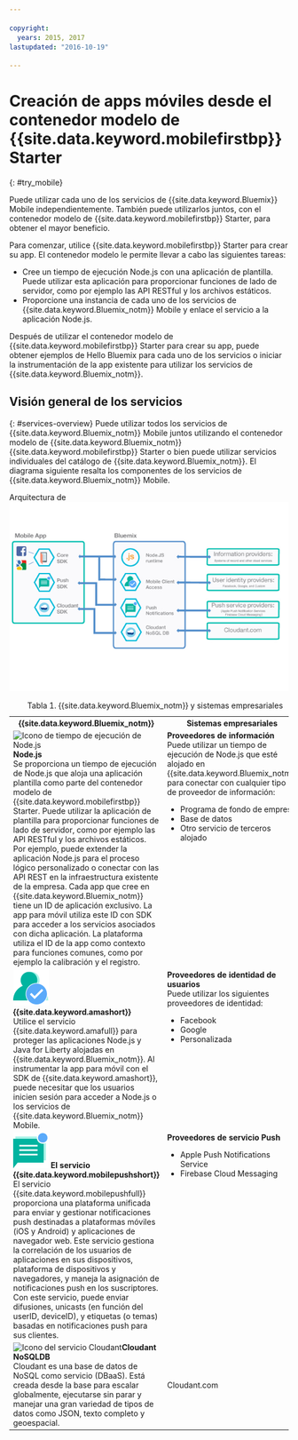 ```yaml
---

copyright:
  years: 2015, 2017
lastupdated: "2016-10-19"

---
```


# Creación de apps móviles desde el contenedor modelo de {{site.data.keyword.mobilefirstbp}} Starter
{: #try_mobile}

Puede utilizar cada uno de los servicios de {{site.data.keyword.Bluemix}} Mobile independientemente. También puede utilizarlos juntos, con el contenedor modelo de {{site.data.keyword.mobilefirstbp}} Starter, para obtener el mayor beneficio.

Para comenzar, utilice {{site.data.keyword.mobilefirstbp}} Starter para crear su app. El contenedor modelo le permite llevar a cabo las siguientes tareas:

* Cree un tiempo de ejecución Node.js con una aplicación de plantilla. Puede utilizar esta aplicación para proporcionar funciones de lado de servidor, como por ejemplo las API RESTful y los archivos estáticos. <!-- You can read more about operating this application in the Developing Mobile Backend section.-->
* Proporcione una instancia de cada uno de los servicios de {{site.data.keyword.Bluemix_notm}} Mobile y enlace el servicio a la aplicación Node.js.

<!--
<img src="images/mf_boiler_icon.png" alt="Bluemix mobile services" width="500"> {{site.data.keyword.mobilefirstbp}} Starter boilerplate
-->

Después de utilizar el contenedor modelo de {{site.data.keyword.mobilefirstbp}} Starter para crear su app, puede obtener ejemplos de Hello Bluemix para cada uno de los servicios o iniciar la instrumentación de la app existente para utilizar los servicios de {{site.data.keyword.Bluemix_notm}}.


## Visión general de los servicios
{: #services-overview}
Puede utilizar todos los servicios de {{site.data.keyword.Bluemix_notm}} Mobile juntos utilizando el contenedor modelo de {{site.data.keyword.Bluemix_notm}} {{site.data.keyword.mobilefirstbp}} Starter o bien puede utilizar servicios individuales del catálogo de {{site.data.keyword.Bluemix_notm}}. El diagrama siguiente resalta los componentes de los servicios de {{site.data.keyword.Bluemix_notm}} Mobile.

Arquitectura de ![{{site.data.keyword.Bluemix_notm}} Mobile Services](images/bms_architecture.jpg)

<table summary="Esta tabla describe los servicios de {{site.data.keyword.Bluemix_notm}} Mobile">
<caption>Tabla 1. {{site.data.keyword.Bluemix_notm}} y sistemas empresariales</caption>
<th>{{site.data.keyword.Bluemix_notm}}</th>
<th>Sistemas empresariales</th>
<tr>
<td> <img src="images/i_js_64.png" alt="Icono de tiempo de ejecución de Node.js"><b>Node.js</b> <br/> Se proporciona un tiempo de ejecución de Node.js que aloja una aplicación plantilla como parte del contenedor modelo de {{site.data.keyword.mobilefirstbp}} Starter. Puede utilizar la aplicación de plantilla para proporcionar funciones de lado de servidor, como por ejemplo las API RESTful y los archivos estáticos. <br/>Por ejemplo, puede extender la aplicación Node.js para el proceso lógico personalizado o conectar con las API REST en la infraestructura existente de la empresa. Cada app que cree en {{site.data.keyword.Bluemix_notm}} tiene un ID de aplicación exclusivo. La app para móvil utiliza este ID con SDK para acceder a los servicios asociados con dicha aplicación. La plataforma utiliza el ID de la app como contexto para funciones comunes, como por ejemplo la calibración y el registro.
<!--You can read more about operating this application in the "Developing Mobile Backend" section.--></td>
<td valign="top"><b>Proveedores de información</b> <br/>Puede utilizar un tiempo de ejecución de Node.js que esté alojado en {{site.data.keyword.Bluemix_notm}} para conectar con cualquier tipo de proveedor de información:
<ul>
	<li>Programa de fondo de empresa</li>
	<li>Base de datos </li>
	<li>Otro servicio de terceros alojado</li>
</ul>
</td>
</tr>
<tr>
<td><img src="images/authentication_icon.png" alt="Icono del servicio {{site.data.keyword.amashort}}"> <b>{{site.data.keyword.amashort}}</b><br/>Utilice el servicio {{site.data.keyword.amafull}} para proteger las aplicaciones Node.js y Java for Liberty alojadas en {{site.data.keyword.Bluemix_notm}}. Al instrumentar la app para móvil con el SDK de {{site.data.keyword.amashort}}, puede necesitar que los usuarios inicien sesión para acceder a Node.js o los servicios de {{site.data.keyword.Bluemix_notm}} Mobile.
<!-- In addition to security capabilities, {{site.data.keyword.amashort}} also gathers analytics data, so that you can monitor your mobile application performance and collect client logs and usage statistics.--> </td>
<td valign="top"><b>Proveedores de identidad de usuarios</b> <br/>Puede utilizar los siguientes proveedores de identidad: <ul><li>Facebook</li><li>Google</li><li> Personalizada </li></ul></td>
</tr>
<tr>
<td><img src="images/push_icon.png" alt="Icono del servicio {{site.data.keyword.mobilepushshort}}"> <b>El servicio {{site.data.keyword.mobilepushshort}}</b><br/>El servicio {{site.data.keyword.mobilepushfull}} proporciona una plataforma unificada para enviar y gestionar notificaciones push destinadas a plataformas móviles (iOS y Android) y aplicaciones de navegador web. Este servicio gestiona la correlación de los usuarios de aplicaciones en sus dispositivos, plataforma de dispositivos y navegadores, y maneja la asignación de notificaciones push en los suscriptores. Con este servicio, puede enviar difusiones, unicasts (en función del userID, deviceID), y etiquetas (o temas) basadas en notificaciones push para sus clientes.</td>
<td valign="top"><b>Proveedores de servicio Push</b><ul><li>Apple Push Notifications Service</li><li>Firebase Cloud Messaging</li></ul></td>
</tr>
<tr>
<td><img src="images/cloudant64.png" alt="Icono del servicio Cloudant"><b>Cloudant NoSQLDB</b><br/> Cloudant es una base de datos de NoSQL como servicio (DBaaS). Está creada desde la base para escalar globalmente, ejecutarse sin parar y manejar una gran variedad de tipos de datos como JSON, texto completo y geoespacial. </td>
<td>Cloudant.com</td>
</tr>
</table>
